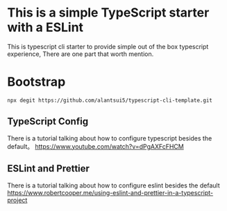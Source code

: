 # This is a simple TypeScript starter with a ESLint

This is typescript cli starter to provide simple out of the box typescript experience, There are one part that worth mention.

# Bootstrap
```
npx degit https://github.com/alantsui5/typescript-cli-template.git
```

## TypeScript Config
There is a tutorial talking about how to configure typescript besides the default。
https://www.youtube.com/watch?v=dPgAXFcFHCM

## ESLint and Prettier
There is a tutorial talking about how to configure eslint besides the default <br>
https://www.robertcooper.me/using-eslint-and-prettier-in-a-typescript-project
